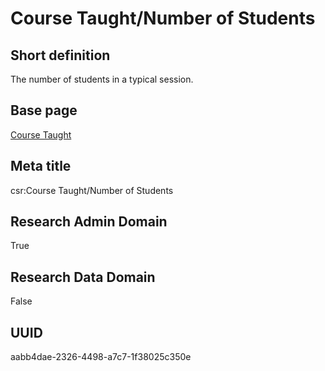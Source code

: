 # Course Taught/Number of Students
## Short definition
The number of students in a typical session.
## Base page
[Course Taught](https://github.com/EuroCRIS/CASRAI-Dictionairies/blob/main/Objects/Course%20Taught.md)
## Meta title
csr:Course Taught/Number of Students
## Research Admin Domain
True
## Research Data Domain
False
## UUID
aabb4dae-2326-4498-a7c7-1f38025c350e
